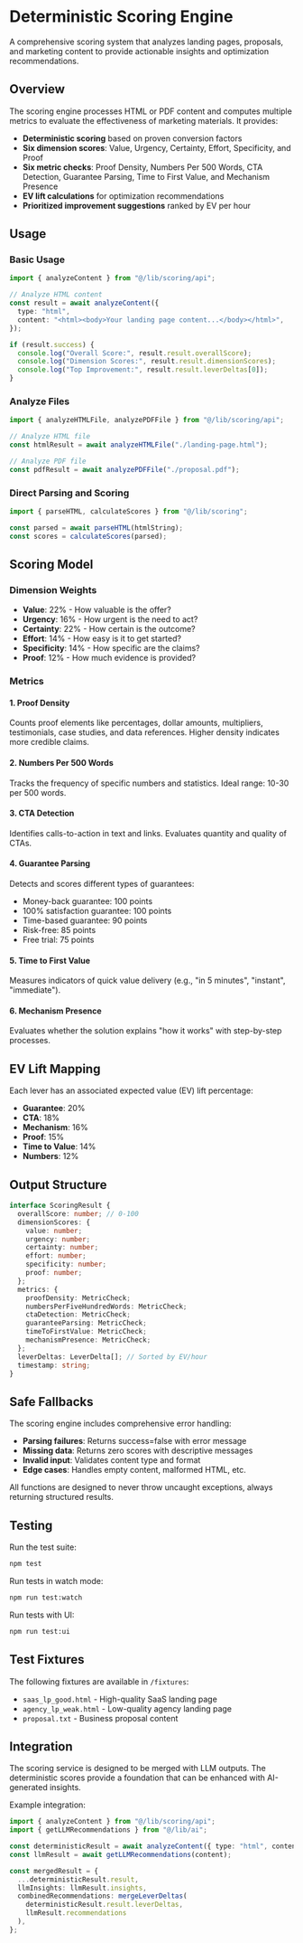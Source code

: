 # Deterministic Scoring Engine

A comprehensive scoring system that analyzes landing pages, proposals, and marketing content to provide actionable insights and optimization recommendations.

## Overview

The scoring engine processes HTML or PDF content and computes multiple metrics to evaluate the effectiveness of marketing materials. It provides:

- **Deterministic scoring** based on proven conversion factors
- **Six dimension scores**: Value, Urgency, Certainty, Effort, Specificity, and Proof
- **Six metric checks**: Proof Density, Numbers Per 500 Words, CTA Detection, Guarantee Parsing, Time to First Value, and Mechanism Presence
- **EV lift calculations** for optimization recommendations
- **Prioritized improvement suggestions** ranked by EV per hour

## Usage

### Basic Usage

```typescript
import { analyzeContent } from "@/lib/scoring/api";

// Analyze HTML content
const result = await analyzeContent({
  type: "html",
  content: "<html><body>Your landing page content...</body></html>",
});

if (result.success) {
  console.log("Overall Score:", result.result.overallScore);
  console.log("Dimension Scores:", result.result.dimensionScores);
  console.log("Top Improvement:", result.result.leverDeltas[0]);
}
```

### Analyze Files

```typescript
import { analyzeHTMLFile, analyzePDFFile } from "@/lib/scoring/api";

// Analyze HTML file
const htmlResult = await analyzeHTMLFile("./landing-page.html");

// Analyze PDF file
const pdfResult = await analyzePDFFile("./proposal.pdf");
```

### Direct Parsing and Scoring

```typescript
import { parseHTML, calculateScores } from "@/lib/scoring";

const parsed = await parseHTML(htmlString);
const scores = calculateScores(parsed);
```

## Scoring Model

### Dimension Weights

- **Value**: 22% - How valuable is the offer?
- **Urgency**: 16% - How urgent is the need to act?
- **Certainty**: 22% - How certain is the outcome?
- **Effort**: 14% - How easy is it to get started?
- **Specificity**: 14% - How specific are the claims?
- **Proof**: 12% - How much evidence is provided?

### Metrics

#### 1. Proof Density

Counts proof elements like percentages, dollar amounts, multipliers, testimonials, case studies, and data references. Higher density indicates more credible claims.

#### 2. Numbers Per 500 Words

Tracks the frequency of specific numbers and statistics. Ideal range: 10-30 per 500 words.

#### 3. CTA Detection

Identifies calls-to-action in text and links. Evaluates quantity and quality of CTAs.

#### 4. Guarantee Parsing

Detects and scores different types of guarantees:

- Money-back guarantee: 100 points
- 100% satisfaction guarantee: 100 points
- Time-based guarantee: 90 points
- Risk-free: 85 points
- Free trial: 75 points

#### 5. Time to First Value

Measures indicators of quick value delivery (e.g., "in 5 minutes", "instant", "immediate").

#### 6. Mechanism Presence

Evaluates whether the solution explains "how it works" with step-by-step processes.

## EV Lift Mapping

Each lever has an associated expected value (EV) lift percentage:

- **Guarantee**: 20%
- **CTA**: 18%
- **Mechanism**: 16%
- **Proof**: 15%
- **Time to Value**: 14%
- **Numbers**: 12%

## Output Structure

```typescript
interface ScoringResult {
  overallScore: number; // 0-100
  dimensionScores: {
    value: number;
    urgency: number;
    certainty: number;
    effort: number;
    specificity: number;
    proof: number;
  };
  metrics: {
    proofDensity: MetricCheck;
    numbersPerFiveHundredWords: MetricCheck;
    ctaDetection: MetricCheck;
    guaranteeParsing: MetricCheck;
    timeToFirstValue: MetricCheck;
    mechanismPresence: MetricCheck;
  };
  leverDeltas: LeverDelta[]; // Sorted by EV/hour
  timestamp: string;
}
```

## Safe Fallbacks

The scoring engine includes comprehensive error handling:

- **Parsing failures**: Returns success=false with error message
- **Missing data**: Returns zero scores with descriptive messages
- **Invalid input**: Validates content type and format
- **Edge cases**: Handles empty content, malformed HTML, etc.

All functions are designed to never throw uncaught exceptions, always returning structured results.

## Testing

Run the test suite:

```bash
npm test
```

Run tests in watch mode:

```bash
npm run test:watch
```

Run tests with UI:

```bash
npm run test:ui
```

## Test Fixtures

The following fixtures are available in `/fixtures`:

- `saas_lp_good.html` - High-quality SaaS landing page
- `agency_lp_weak.html` - Low-quality agency landing page
- `proposal.txt` - Business proposal content

## Integration

The scoring service is designed to be merged with LLM outputs. The deterministic scores provide a foundation that can be enhanced with AI-generated insights.

Example integration:

```typescript
import { analyzeContent } from "@/lib/scoring/api";
import { getLLMRecommendations } from "@/lib/ai";

const deterministicResult = await analyzeContent({ type: "html", content });
const llmResult = await getLLMRecommendations(content);

const mergedResult = {
  ...deterministicResult.result,
  llmInsights: llmResult.insights,
  combinedRecommendations: mergeLeverDeltas(
    deterministicResult.result.leverDeltas,
    llmResult.recommendations
  ),
};
```
